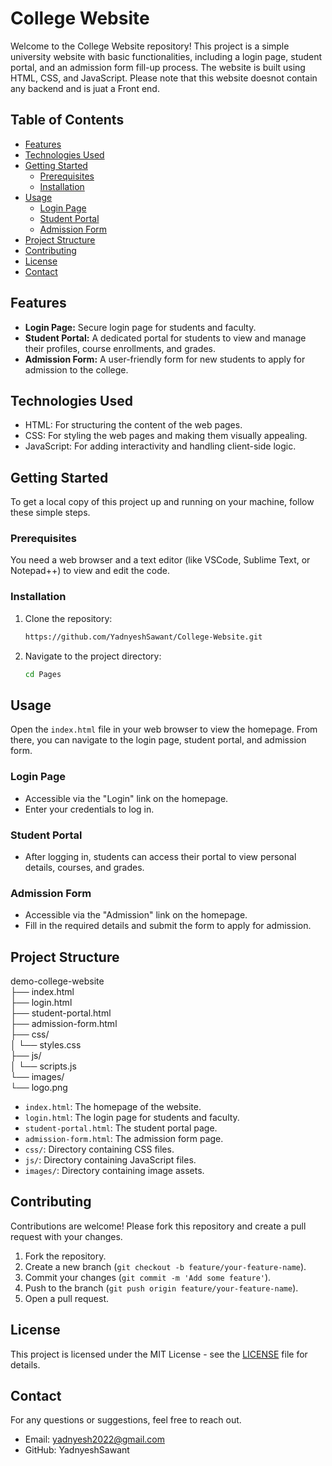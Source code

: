 # College Website

Welcome to the College Website repository! This project is a simple university website with basic functionalities, including a login page, student portal, and an admission form fill-up process. The website is built using HTML, CSS, and JavaScript. Please note that this website doesnot contain any backend and is juat a Front end.

## Table of Contents
- [Features](#features)
- [Technologies Used](#technologies-used)
- [Getting Started](#getting-started)
  - [Prerequisites](#prerequisites)
  - [Installation](#installation)
- [Usage](#usage)
  - [Login Page](#login-page)
  - [Student Portal](#student-portal)
  - [Admission Form](#admission-form)
- [Project Structure](#project-structure)
- [Contributing](#contributing)
- [License](#license)
- [Contact](#contact)

## Features
- **Login Page:** Secure login page for students and faculty.
- **Student Portal:** A dedicated portal for students to view and manage their profiles, course enrollments, and grades.
- **Admission Form:** A user-friendly form for new students to apply for admission to the college.

## Technologies Used
- HTML: For structuring the content of the web pages.
- CSS: For styling the web pages and making them visually appealing.
- JavaScript: For adding interactivity and handling client-side logic.

## Getting Started
To get a local copy of this project up and running on your machine, follow these simple steps.

### Prerequisites
You need a web browser and a text editor (like VSCode, Sublime Text, or Notepad++) to view and edit the code.

### Installation
1. Clone the repository:
    ```bash
    https://github.com/YadnyeshSawant/College-Website.git
    ```
2. Navigate to the project directory:
    ```bash
    cd Pages
    ```

## Usage
Open the `index.html` file in your web browser to view the homepage. From there, you can navigate to the login page, student portal, and admission form.

### Login Page
- Accessible via the "Login" link on the homepage.
- Enter your credentials to log in.

### Student Portal
- After logging in, students can access their portal to view personal details, courses, and grades.

### Admission Form
- Accessible via the "Admission" link on the homepage.
- Fill in the required details and submit the form to apply for admission.

## Project Structure
 demo-college-website <br>
├── index.html<br>
├── login.html<br>
├── student-portal.html<br>
├── admission-form.html<br>
├── css/ <br>
│ └── styles.css <br>
├── js/ <br>
│ └── scripts.js <br>
└── images/ <br>
└── logo.png <br>


- `index.html`: The homepage of the website.
- `login.html`: The login page for students and faculty.
- `student-portal.html`: The student portal page.
- `admission-form.html`: The admission form page.
- `css/`: Directory containing CSS files.
- `js/`: Directory containing JavaScript files.
- `images/`: Directory containing image assets.

## Contributing
Contributions are welcome! Please fork this repository and create a pull request with your changes.
1. Fork the repository.
2. Create a new branch (`git checkout -b feature/your-feature-name`).
3. Commit your changes (`git commit -m 'Add some feature'`).
4. Push to the branch (`git push origin feature/your-feature-name`).
5. Open a pull request.

## License
This project is licensed under the MIT License - see the [LICENSE](LICENSE) file for details.

## Contact
For any questions or suggestions, feel free to reach out.
- Email: yadnyesh2022@gmail.com
- GitHub: YadnyeshSawant

